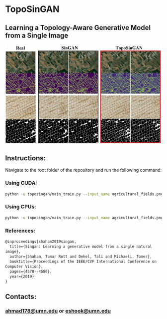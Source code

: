 # TopoSinGAN
## Learning a Topology-Aware Generative Model from a Single Image

![TopoSinGAN](topoed.jpg)

## Instructions:

Navigate to the root folder of the repository and run the following command:

### Using CUDA:

```bash
python -u toposingan/main_train.py --input_name agricultural_fields.png --nc_z 4 --nc_im 4 --gpu_id 0
```

### Using CPUs:

```bash
python -u toposingan/main_train.py --input_name agricultural_fields.png --nc_z 4 --nc_im 4 --not_cuda
```

### References:

```
@inproceedings{shaham2019singan,
  title={Singan: Learning a generative model from a single natural image},
  author={Shaham, Tamar Rott and Dekel, Tali and Michaeli, Tomer},
  booktitle={Proceedings of the IEEE/CVF International Conference on Computer Vision},
  pages={4570--4580},
  year={2019}
}
```

## Contacts:

### <ahmad178@umn.edu> or <eshook@umn.edu>
